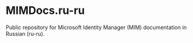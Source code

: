 # MIMDocs.ru-ru
Public repository for Microsoft Identity Manager (MIM) documentation in Russian (ru-ru).
